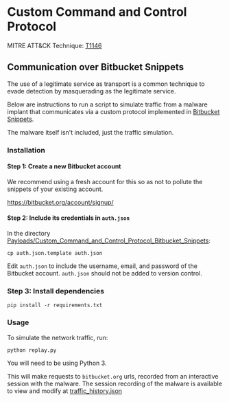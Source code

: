 # Custom Command and Control Protocol

MITRE ATT&CK Technique: [T1146](https://attack.mitre.org/wiki/Technique/T1094)

## Communication over Bitbucket Snippets
The use of a legitimate service as transport is a common technique to evade detection by masquerading as the legitimate service.

Below are instructions to run a script to simulate traffic from a malware implant that communicates via a custom protocol implemented in [Bitbucket Snippets](https://confluence.atlassian.com/bitbucket/snippets-719095082.html).

The malware itself isn't included, just the traffic simulation.

### Installation

#### Step 1: Create a new Bitbucket account

We recommend using a fresh account for this so as not to pollute the snippets of your existing account.

https://bitbucket.org/account/signup/

#### Step 2: Include its credentials in `auth.json`
In the directory [Payloads/Custom_Command_and_Control_Protocol_Bitbucket_Snippets](Payloads/Custom_Command_and_Control_Protocol_Bitbucket_Snippets):

```
cp auth.json.template auth.json
```

Edit `auth.json` to include the username, email, and password of the Bitbucket account. `auth.json` should not be added to version control.

### Step 3: Install dependencies
```
pip install -r requirements.txt
```

### Usage
To simulate the network traffic, run:
```
python replay.py
```

You will need to be using Python 3.

This will make requests to `bitbucket.org` urls, recorded from an interactive session with the malware.
The session recording of the malware is available to view and modify at [traffic_history.json](bitbucket_protocol/traffic_history.json)
